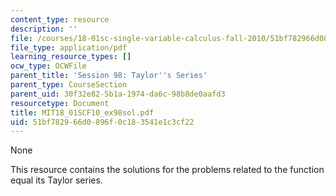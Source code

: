 ```yaml
---
content_type: resource
description: ''
file: /courses/18-01sc-single-variable-calculus-fall-2010/51bf782966d0896f0c183541e1c3cf22_MIT18_01SCF10_ex98sol.pdf
file_type: application/pdf
learning_resource_types: []
ocw_type: OCWFile
parent_title: 'Session 98: Taylor''s Series'
parent_type: CourseSection
parent_uid: 30f32e82-5b1a-1974-da6c-98b8de0aafd3
resourcetype: Document
title: MIT18_01SCF10_ex98sol.pdf
uid: 51bf7829-66d0-896f-0c18-3541e1c3cf22
---
```

None

This resource contains the solutions for the problems related to the function equal its Taylor series.
